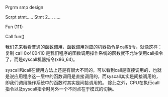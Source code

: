 Prgrm smp design


Scrpt stmt.....
Stmt 2....
.....




Fun (111)

Call fun()


我们先来看看普通的函数调用，函数调用对应的机器指令是call指令，就像这样：
复制
call 0x400410
是我们程序的函数调用操作系统的函数就不允许使用call指令了，而是syscall机器指令(x86_64)。

syscall和call在使用方法上还是有很大不同的，可以看到call是直接调用的，也就是说应用程序这一层中的函数调用是直接调用的，而syscall其实是间接调用的，即我们调用操作系统中的函数时其实是间接调用的。
除此之外，CPU在执行call指令以及syscall指令时另外一个不同点在于模式的切换。

